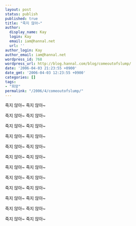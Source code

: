 ```yaml
---
layout: post
status: publish
published: true
title: "죽지 않아~"
author:
  display_name: Kay
  login: Kay
  email: iam@hannal.net
  url: ''
author_login: Kay
author_email: iam@hannal.net
wordpress_id: 768
wordpress_url: http://blog.hannal.com/blog/comeoutofslump/
date: '2006-04-03 21:23:55 +0900'
date_gmt: '2006-04-03 12:23:55 +0900'
categories: []
tags:
- "희망"
permalink: "/2006/4/comeoutofslump/"
---
```

<p>죽지 않아~ 죽지 않아~</p>
<p>죽지 않아~ 죽지 않아~</p>
<p>죽지 않아~ 죽지 않아~</p>
<p>죽지 않아~ 죽지 않아~</p>
<p>죽지 않아~ 죽지 않아~</p>
<p>죽지 않아~ 죽지 않아~</p>
<p>죽지 않아~ 죽지 않아~</p>
<p>죽지 않아~ 죽지 않아~</p>
<p>죽지 않아~ 죽지 않아~</p>
<p>죽지 않아~ 죽지 않아~</p>
<p>죽지 않아~ 죽지 않아~</p>
<p>죽지 않아~ 죽지 않아~</p>

